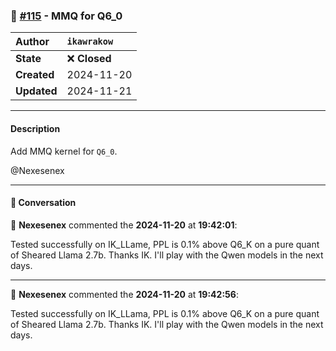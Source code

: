 ### 🔀 [#115](https://github.com/ikawrakow/ik_llama.cpp/pull/115) - MMQ for Q6_0

| **Author** | `ikawrakow` |
| :--- | :--- |
| **State** | ❌ **Closed** |
| **Created** | 2024-11-20 |
| **Updated** | 2024-11-21 |

---

#### Description

Add MMQ kernel for `Q6_0`.

@Nexesenex

---

#### 💬 Conversation

👤 **Nexesenex** commented the **2024-11-20** at **19:42:01**:<br>

Tested successfully on IK_LLame, PPL is 0.1% above Q6_K on a pure quant of Sheared Llama 2.7b.
Thanks IK. I'll play with the Qwen models in the next days.

---

👤 **Nexesenex** commented the **2024-11-20** at **19:42:56**:<br>

Tested successfully on IK_LLama, PPL is 0.1% above Q6_K on a pure quant of Sheared Llama 2.7b.
Thanks IK. I'll play with the Qwen models in the next days.